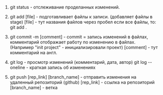 1. git status - отслеживание проделанных изменений.
2. git add [file] - подготавливает файлы к записи. (добавляет файлы в stage)
[file] - тут названия файлов через пробел
если все файлы, то:
   git add .

3. git commit -m [comment] - commit = запись изменений в файлах, комментарий отображает работу по изменению в файлах.
(Например "init project" - инициализировали проект)
[comment] - тут комментарий на англ.

4. git log - просмотр изменений (комментарий, дата, автор)
   git log --oneline - краткая запись об изменениях
   
5. git push [rep_link] [branch_name] - отправить изменения на удаленный репозиторий (github)
[rep_link] - ссылка на репозиторий
[branch_name] - ветка
